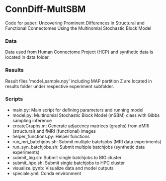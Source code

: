 # ConnDiff-MultSBM
Code for paper: Uncovering Prominent Differences in Structural and Functional Connectomes Using the Multinomial Stochastic Block Model

### Data
Data used from Human Connectome Project (HCP) and synthetic data is located in data folder.

### Results
Result files 'model_sample.npy' including MAP partition Z are located in results folder under respective experiment subfolder.

### Scripts
- main.py: Main script for defining parameters and running model
- model.py: Multinomial Stochastic Block Model (mSBM) class with Gibbs sampling inference
- createGraphs.m: Generate adjacency matrices (graphs) from dMRI (structural) and fMRI (functional) images  
- helper_functions.py: Helper functions
- run_mri_batchjobs.sh: Submit multiple batchjobs (MRI data experiments)
- run_syn_batchjobs.sh: Submit multiple batchjobs (synthetic data experiments)
- submit_big.sh: Submit single batchjobs to BIG cluster
- submit_hpc.sh: Submit single batchjobs to HPC cluster
- visualize.ipynb: Visualize data and model outputs
- speciale.yml: Conda environment
